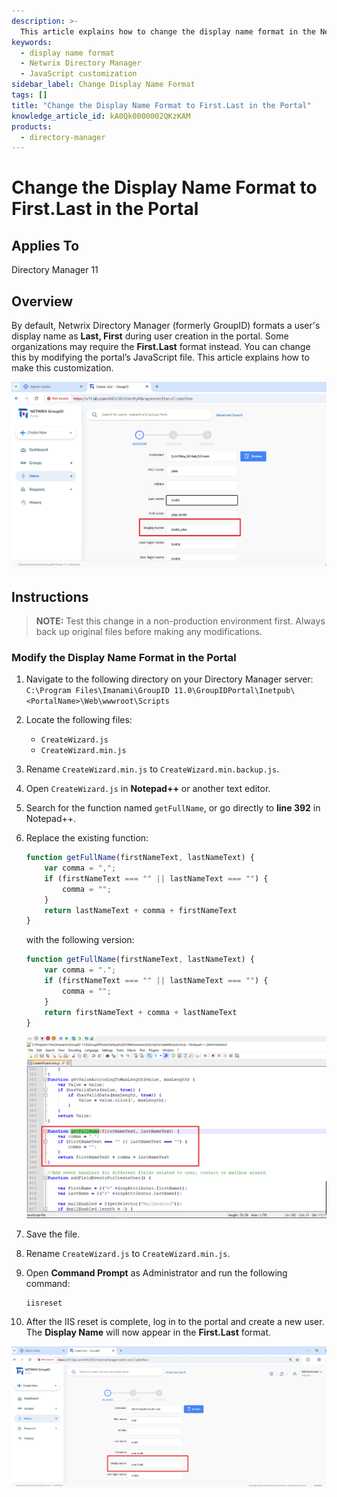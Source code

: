 ```yaml
---
description: >-
  This article explains how to change the display name format in the Netwrix Directory Manager portal from Last, First to First.Last by modifying the portal's JavaScript file.
keywords:
  - display name format
  - Netwrix Directory Manager
  - JavaScript customization
sidebar_label: Change Display Name Format
tags: []
title: "Change the Display Name Format to First.Last in the Portal"
knowledge_article_id: kA0Qk0000002QKzKAM
products:
  - directory-manager
---
```


# Change the Display Name Format to First.Last in the Portal

## Applies To

Directory Manager 11

## Overview

By default, Netwrix Directory Manager (formerly GroupID) formats a user's display name as **Last, First** during user creation in the portal. Some organizations may require the **First.Last** format instead. You can change this by modifying the portal’s JavaScript file. This article explains how to make this customization.

![Default display name format in Directory Manager portal](./images/servlet_image_0945c0342a68.png)

## Instructions

> **NOTE:** Test this change in a non-production environment first. Always back up original files before making any modifications.

### Modify the Display Name Format in the Portal

1. Navigate to the following directory on your Directory Manager server:  
   `C:\Program Files\Imanami\GroupID 11.0\GroupIDPortal\Inetpub\<PortalName>\Web\wwwroot\Scripts`
   
2. Locate the following files:
   - `CreateWizard.js`
   - `CreateWizard.min.js`

3. Rename `CreateWizard.min.js` to `CreateWizard.min.backup.js`.

4. Open `CreateWizard.js` in **Notepad++** or another text editor.

5. Search for the function named `getFullName`, or go directly to **line 392** in Notepad++.

6. Replace the existing function:
   ```javascript
   function getFullName(firstNameText, lastNameText) {
       var comma = ",";
       if (firstNameText === "" || lastNameText === "") {
           comma = "";
       }
       return lastNameText + comma + firstNameText
   }
   ```
   with the following version:
   ```javascript
   function getFullName(firstNameText, lastNameText) {
       var comma = ".";
       if (firstNameText === "" || lastNameText === "") {
           comma = "";
       }
       return firstNameText + comma + lastNameText
   }
   ```

   ![Editing getFullName function in CreateWizard.js](./images/servlet_image_5a9e2c271111.png)

7. Save the file.

8. Rename `CreateWizard.js` to `CreateWizard.min.js`.

9. Open **Command Prompt** as Administrator and run the following command:
   ```plaintext
   iisreset
   ```

10. After the IIS reset is complete, log in to the portal and create a new user. The **Display Name** will now appear in the **First.Last** format.

![Display Name in First.Last format in Directory Manager portal](./images/servlet_image_f33ddc126856.png)